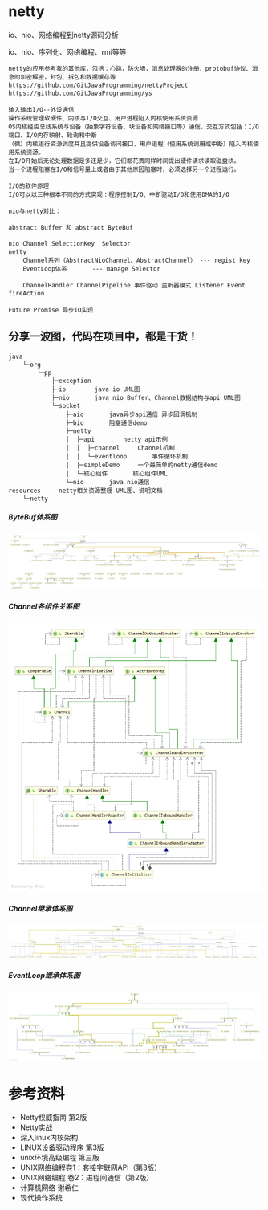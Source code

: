# netty
io、nio、网络编程到netty源码分析

io、nio、序列化、网络编程、rmi等等

    netty的应用参考我的其他库，包括：心跳，防火墙，消息处理器的注册，protobuf协议、消息的加密解密，封包、拆包和数据缓存等
    https://github.com/GitJavaProgramming/nettyProject
    https://github.com/GitJavaProgramming/ys
    
    输入输出I/O--外设通信
    操作系统管理软硬件、内核与I/O交互、用户进程陷入内核使用系统资源
    OS内核经由总线系统与设备（抽象字符设备、块设备和网络接口等）通信，交互方式包括：I/O端口、I/O内存映射、轮询和中断
    （微）内核进行资源调度并且提供设备访问接口，用户进程（使用系统调用或中断）陷入内核使用系统资源。
    在I/O开始后无论处理数据是多还是少，它们都花费同样时间提出硬件请求读取磁盘块。
    当一个进程阻塞在I/O和信号量上或者由于其他原因阻塞时，必须选择另一个进程运行。
    
    I/O的软件原理
    I/O可以以三种根本不同的方式实现：程序控制I/O、中断驱动I/O和使用DMA的I/O

    nio与netty对比：
    
    abstract Buffer 和 abstract ByteBuf
    
    nio Channel SelectionKey  Selector
    netty 
        Channel系列（AbstractNioChannel、AbstractChannel） --- regist key
        EventLoop体系       --- manage Selector
        
        ChannelHandler ChannelPipeline 事件驱动 监听器模式 Listener Event fireAction
        
    Future Promise 异步IO实现

## 分享一波图，代码在项目中，都是干货！  

    java
        └─org
            └─pp
                ├─exception
                ├─io        java io UML图
                ├─nio       java nio Buffer、Channel数据结构与api UML图
                └─socket
                    ├─aio       java异步api通信 异步回调机制
                    ├─bio       阻塞通信demo
                    ├─netty     
                    │  ├─api        netty api示例
                    │  │  ├─channel     Channel机制
                    │  │  └─eventloop       事件循环机制
                    │  ├─simpleDemo     一个最简单的netty通信demo
                    │  └─核心组件       核心组件UML
                    └─nio       java nio通信
    resources     netty相关资源整理 UML图、说明文档
        └─netty

##### ByteBuf体系图
![ByteBuf体系图](/src/main/java/org/pp/socket/netty/api/bytebuf/ByteBuf继承体系图.png "这就是你想看的图")  
##### Channel各组件关系图
![Channel各组件关系图](/src/main/java/org/pp/socket/netty/api/channel/maps/association/Channel组件关系图.png "这就是你想看的图")  
##### Channel继承体系图
![Channel继承体系图](/src/main/java/org/pp/socket/netty/api/channel/maps/self/Channel继承体系图.png "这就是你想看的图")  
##### EventLoop继承体系图
![EventLoop继承体系图](/src/main/java/org/pp/socket/netty/核心组件/EventExecutorGroup.png "这就是你想看的图")   

# 参考资料
* Netty权威指南 第2版
* Netty实战
* 深入linux内核架构
* LINUX设备驱动程序 第3版
* unix环境高级编程 第三版
* UNIX网络编程卷1：套接字联网API（第3版）
* UNIX网络编程 卷2：进程间通信（第2版）
* 计算机网络 谢希仁
* 现代操作系统
